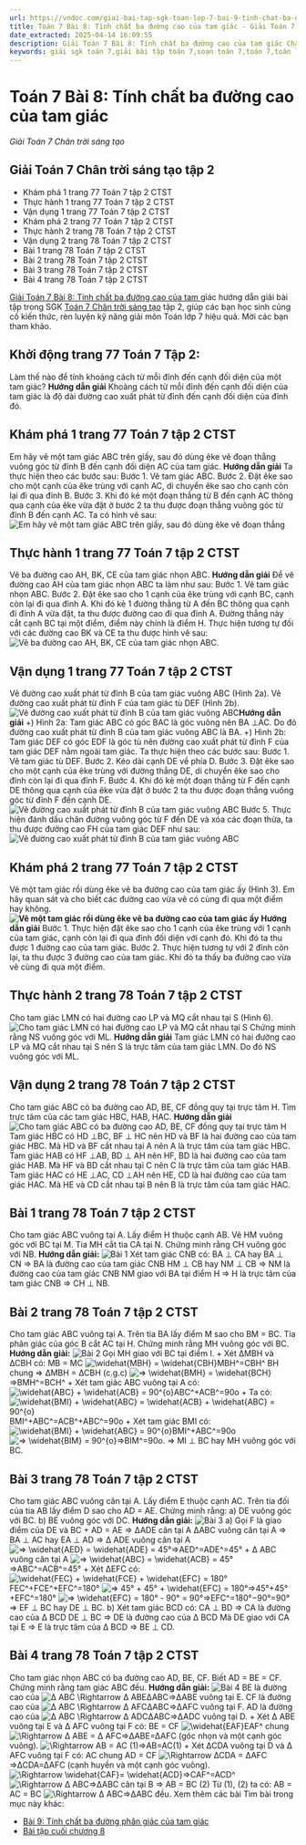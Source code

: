 ```yaml
---
url: https://vndoc.com/giai-bai-tap-sgk-toan-lop-7-bai-9-tinh-chat-ba-duong-cao-cua-tam-giac-150145
title: Toán 7 Bài 8: Tính chất ba đường cao của tam giác - Giải Toán 7 Chân trời sáng tạo - VnDoc.com
date_extracted: 2025-04-14 16:09:55
description: Giải Toán 7 Bài 8: Tính chất ba đường cao của tam giác Chân trời sáng tạo bao gồm đáp án và lời giải chi tiết cho từng bài tập trong SGK Toán 7 cho các em học sinh tham khảo luyện Giải Toán 7 hiệu quả.
keywords: giải sgk toán 7,giải bài tập toán 7,soạn toán 7,toán 7,toán lớp 7,giải toán 7,sgk toán 7,toan 7,giai toan 7,toán 7 tập 2,toán lớp 7 tập 2,bài tập toán lớp 7,giải bài tập toán lớp 7,sgk toán 7 tập 2,toán 7 chân trời sáng tạo,giải toán 7 chân trời sáng tạo,soạn Toán 7 chân trời sáng tạo,toán 7 ctst,Toán 7 Tính chất ba đường cao của tam giác,Giải Toán 7 Bài 8 Tính chất ba đường cao của tam giác,Tính chất ba đường cao của tam giác
---
```


# Toán 7 Bài 8: Tính chất ba đường cao của tam giác
 _Giải Toán 7 Chân trời sáng tạo_
## Giải Toán 7 Chân trời sáng tạo tập 2
  * Khám phá 1 trang 77 Toán 7 tập 2 CTST 
  * Thực hành 1 trang 77 Toán 7 tập 2 CTST 
  * Vận dụng 1 trang 77 Toán 7 tập 2 CTST
  * Khám phá 2 trang 77 Toán 7 tập 2 CTST 
  * Thực hành 2 trang 78 Toán 7 tập 2 CTST 
  * Vận dụng 2 trang 78 Toán 7 tập 2 CTST 
  * Bài 1 trang 78 Toán 7 tập 2 CTST
  * Bài 2 trang 78 Toán 7 tập 2 CTST
  * Bài 3 trang 78 Toán 7 tập 2 CTST
  * Bài 4 trang 78 Toán 7 tập 2 CTST

[Giải Toán 7 Bài 8: Tính chất ba đường cao của tam ](<https://vndoc.com/giai-bai-tap-sgk-toan-lop-7-bai-9-tinh-chat-ba-duong-cao-cua-tam-giac-150145>)giác hướng dẫn giải bài tập trong SGK [Toán 7 Chân trời sáng tạo](<https://vndoc.com/toan-7-tap-2-ctst>) tập 2, giúp các bạn học sinh củng cố kiến thức, rèn luyện kỹ năng giải môn Toán lớp 7 hiệu quả. Mời các bạn tham khảo.
## **Khởi động trang 77 Toán 7 Tập 2:**
Làm thế nào để tính khoảng cách từ mỗi đỉnh đến cạnh đối diện của một tam giác?
**Hướng dẫn giải**
Khoảng cách từ mỗi đỉnh đến cạnh đối diện của tam giác là độ dài đường cao xuất phát từ đỉnh đến cạnh đối diện của đỉnh đó.
## **Khám phá 1 trang 77 Toán 7 tập 2 CTST**
Em hãy vẽ một tam giác ABC trên giấy, sau đó dùng êke vẽ đoạn thẳng vuông góc từ đỉnh B đến cạnh đối diện AC của tam giác.
**Hướng dẫn giải**
Ta thực hiện theo các bước sau:
Bước 1. Vẽ tam giác ABC.
Bước 2. Đặt êke sao cho một cạnh của êke trùng với cạnh AC, di chuyển êke sao cho cạnh còn lại đi qua đỉnh B.
Bước 3. Khi đó kẻ một đoạn thẳng từ B đến cạnh AC thông qua cạnh của êke vừa đặt ở bước 2 ta thu được đoạn thẳng vuông góc từ đỉnh B đến cạnh AC.
Ta có hình vẽ sau:
![Em hãy vẽ một tam giác ABC trên giấy, sau đó dùng êke vẽ đoạn thẳng ](https://i.vdoc.vn/data/image/2022/12/28/kham-pha-1-trang-77-toan-7-tap-2-145006.png)
## **Thực hành 1 trang 77 Toán 7 tập 2 CTST**
Vẽ ba đường cao AH, BK, CE của tam giác nhọn ABC.
**Hướng dẫn giải**
Để vẽ đường cao AH của tam giác nhọn ABC ta làm như sau:
Bước 1. Vẽ tam giác nhọn ABC.
Bước 2. Đặt êke sao cho 1 cạnh của êke trùng với cạnh BC, cạnh còn lại đi qua đỉnh A.
Khi đó kẻ 1 đường thẳng từ A đến BC thông qua cạnh đi đỉnh A vừa đặt, ta thu được đường cao đi qua đỉnh A. Đường thẳng này cắt cạnh BC tại một điểm, điểm này chính là điểm H.
Thực hiện tương tự đối với các đường cao BK và CE ta thu được hình vẽ sau:
![Vẽ ba đường cao AH, BK, CE của tam giác nhọn ABC.](https://i.vdoc.vn/data/image/2022/12/28/thuc-hanh-1-trang-77-toan-7-tap-2-145007.png)
## **Vận dụng 1 trang 77 Toán 7 tập 2 CTST**
Vẽ đường cao xuất phát từ đỉnh B của tam giác vuông ABC \(Hình 2a\).
Vẽ đường cao xuất phát từ đỉnh F của tam giác tù DEF \(Hình 2b\).
![Vẽ đường cao xuất phát từ đỉnh B của tam giác vuông ABC ](https://i.vdoc.vn/data/image/2022/12/28/van-dung-1-trang-77-toan-7-tap-2-145008.png)**Hướng dẫn giải**
+\) Hình 2a:
Tam giác ABC có góc BAC là góc vuông nên BA ⊥AC.
Do đó đường cao xuất phát từ đỉnh B của tam giác vuông ABC là BA.
+\) Hình 2b:
Tam giác DEF có góc EDF là góc tù nên đường cao xuất phát từ đỉnh F của tam giác DEF nằm ngoài tam giác.
Ta thực hiện theo các bước sau:
Bước 1. Vẽ tam giác tù DEF.
Bước 2. Kéo dài cạnh DE về phía D.
Bước 3. Đặt êke sao cho một cạnh của êke trùng với đường thẳng DE, di chuyển êke sao cho đỉnh còn lại đi qua đỉnh F.
Bước 4. Khi đó kẻ một đoạn thẳng từ F đến cạnh DE thông qua cạnh của êke vừa đặt ở bước 2 ta thu được đoạn thẳng vuông góc từ đỉnh F đến cạnh DE.
![Vẽ đường cao xuất phát từ đỉnh B của tam giác vuông ABC ](https://i.vdoc.vn/data/image/2022/12/28/van-dung-1-trang-77-toan-7-tap-2-145009.png)
Bước 5. Thực hiện đánh dấu chân đường vuông góc từ F đến DE và xóa các đoạn thừa, ta thu được đường cao FH của tam giác DEF như sau:
![Vẽ đường cao xuất phát từ đỉnh B của tam giác vuông ABC ](https://i.vdoc.vn/data/image/2022/12/28/van-dung-1-trang-77-toan-7-tap-2-145010.png)
## **Khám phá 2 trang 77 Toán 7 tập 2 CTST**
Vẽ một tam giác rồi dùng êke vẽ ba đường cao của tam giác ấy \(Hình 3\). Em hãy quan sát và cho biết các đường cao vừa vẽ có cùng đi qua một điểm hay không.
**![Vẽ một tam giác rồi dùng êke vẽ ba đường cao của tam giác ấy ](https://i.vdoc.vn/data/image/2022/12/28/kham-pha-2-trang-77-toan-7-tap-2-145011.png)**
**Hướng dẫn giải**
Bước 1. Thực hiện đặt êke sao cho 1 cạnh của êke trùng với 1 cạnh của tam giác, cạnh còn lại đi qua đỉnh đối diện với cạnh đó. Khi đó ta thu được 1 đường cao của tam giác.
Bước 2. Thực hiện tương tự với 2 đỉnh còn lại, ta thu được 3 đường cao của tam giác.
Khi đó ta thấy ba đường cao vừa vẽ cùng đi qua một điểm.
## **Thực hành 2 trang 78 Toán 7 tập 2 CTST**
Cho tam giác LMN có hai đường cao LP và MQ cắt nhau tại S \(Hình 6\).
![Cho tam giác LMN có hai đường cao LP và MQ cắt nhau tại S](https://i.vdoc.vn/data/image/2022/12/28/thuc-hanh-2-trang-78-toan-7-tap-2-145012.png)
Chứng minh rằng NS vuông góc với ML.
**Hướng dẫn giải**
Tam giác LMN có hai đường cao LP và MQ cắt nhau tại S nên S là trực tâm của tam giác LMN.
Do đó NS vuông góc với ML.
## **Vận dụng 2 trang 78 Toán 7 tập 2 CTST**
Cho tam giác ABC có ba đường cao AD, BE, CF đồng quy tại trực tâm H. Tìm trực tâm của các tam giác HBC, HAB, HAC.
**Hướng dẫn giải**
![Cho tam giác ABC có ba đường cao AD, BE, CF đồng quy tại trực tâm H](https://i.vdoc.vn/data/image/2022/12/28/van-dung-2-trang-78-toan-7-tap-2-145013.png)
Tam giác HBC có HD ⊥BC, BF ⊥ HC nên HD và BF là hai đường cao của tam giác HBC.
Mà HD và BF cắt nhau tại A nên A là trực tâm của tam giác HBC.
Tam giác HAB có HF ⊥AB, BD ⊥ AH nên HF, BD là hai đường cao của tam giác HAB.
Mà HF và BD cắt nhau tại C nên C là trực tâm của tam giác HAB.
Tam giác HAC có HE ⊥AC, CD ⊥AH nên HE, CD là hai đường cao của tam giác HAC.
Mà HE và CD cắt nhau tại B nên B là trực tâm của tam giác HAC.
## **Bài 1 trang 78 Toán 7 tập 2 CTST**
Cho tam giác ABC vuông tại A. Lấy điểm H thuộc cạnh AB. Vẽ HM vuông góc với BC tại M. Tia MH cắt tia CA tại N. Chứng minh rằng CH vuông góc với NB.
**Hướng dẫn giải:**
![Bài 1](https://o.rada.vn/data/image/2022/06/30/Toan-7-chuong-8-bai-8-1.jpg)
Xét tam giác CNB có:
BA ⊥ CA hay BA ⊥ CN => BA là đường cao của tam giác CNB
HM ⊥ CB hay NM ⊥ CB => NM là đường cao của tam giác CNB
NM giao với BA tại điểm H
=> H là trực tâm của tam giác CNB
=> CH ⊥ NB.
## **Bài 2 trang 78 Toán 7 tập 2 CTST**
Cho tam giác ABC vuông tại A. Trên tia BA lấy điểm M sao cho BM = BC. Tia phân giác của góc B cắt AC tại H. Chứng minh rằng MH vuông góc với BC.
**Hướng dẫn giải:**
![Bài 2](https://o.rada.vn/data/image/2022/06/30/Toan-7-chuong-8-bai-8-2.jpg)
Gọi MH giao với BC tại điểm I.
\+ Xét ∆MBH và ∆CBH có:
MB = MC
![\\widehat{MBH} = \\widehat{CBH}](https://i.vdoc.vn/data/image/blank.png)MBH^=CBH^
BH chung
=> ∆MBH = ∆CBH \(c.g.c\)
![=> \\widehat{BMH} = \\widehat{BCH}](https://i.vdoc.vn/data/image/blank.png)=>BMH^=BCH^
\+ Xét tam giác ABC vuông tại A có: ![\\widehat{ABC} + \\widehat{ACB} = 90^{o}](https://i.vdoc.vn/data/image/blank.png)ABC^+ACB^=90o
\+ Ta có: ![\\widehat{BMI} + \\widehat{ABC} =  \\widehat{ACB} + \\widehat{ABC} =  90^{o}](https://i.vdoc.vn/data/image/blank.png)BMI^+ABC^=ACB^+ABC^=90o
\+ Xét tam giác BMI có: ![\\widehat{BMI} + \\widehat{ABC} = 90^{o}](https://i.vdoc.vn/data/image/blank.png)BMI^+ABC^=90o
![=>  \\widehat{BIM} =  90^{o}](https://i.vdoc.vn/data/image/blank.png)=>BIM^=90o.
=> MI ⊥ BC hay MH vuông góc với BC.
## **Bài 3 trang 78 Toán 7 tập 2 CTST**
Cho tam giác ABC vuông cân tại A. Lấy điểm E thuộc cạnh AC. Trên tia đối của tia AB lấy điểm D sao cho AD = AE. Chứng minh rằng:
a\) DE vuông góc với BC.
b\) BE vuông góc với DC.
**Hướng dẫn giải:**
![Bài 3](https://o.rada.vn/data/image/2022/06/30/Toan-7-chuong-8-bai-8-3.jpg)
a\) Gọi F là giao điểm của DE và BC
\+ AD = AE => ∆ADE cân tại A
∆ABC vuông cân tại A => BA ⊥ AC hay EA ⊥ AD
=> ∆ ADE vuông cân tại A
![=> \\widehat{AED} = \\widehat{ADE} = 45°](https://i.vdoc.vn/data/image/blank.png)=>AED^=ADE^=45°
\+ ∆ ABC vuông cân tại A
![=> \\widehat{ABC} = \\widehat{ACB} = 45°](https://i.vdoc.vn/data/image/blank.png)=>ABC^=ACB^=45°
\+ Xét ∆EFC có: ![\\widehat{FEC} + \\widehat{FCE} + \\widehat{EFC} = 180°](https://i.vdoc.vn/data/image/blank.png)FEC^+FCE^+EFC^=180°
![=>  45° + 45° + \\widehat{EFC} = 180°](https://i.vdoc.vn/data/image/blank.png)=>45°+45°+EFC^=180°
![=> \\widehat{EFC} = 180° - 90° = 90°](https://i.vdoc.vn/data/image/blank.png)=>EFC^=180°−90°=90°
=> EF ⊥ BC hay DE ⊥ BC.
b\) Xét tam giác BCD có: CA ⊥ BD => CA là đường cao của ∆ BCD
DE ⊥ BC => DE là đường cao của ∆ BCD
Mà DE giao với CA tại E
=> E là trực tâm của ∆ BCD
=> BE ⊥ CD.
## **Bài 4 trang 78 Toán 7 tập 2 CTST**
Cho tam giác nhọn ABC có ba đường cao AD, BE, CF. Biết AD = BE = CF. Chứng minh rằng tam giác ABC đều.
**Hướng dẫn giải:**
![Bài 4](https://o.rada.vn/data/image/2022/06/30/Toan-7-chuong-8-bai-8-4.jpg)
BE là đường cao của ![∆ ABC \\Rightarrow ∆ ABE](https://i.vdoc.vn/data/image/blank.png)∆ABC⇒∆ABE vuông tại E.
CF là đường cao của ![∆ ABC \\Rightarrow ∆ AFC](https://i.vdoc.vn/data/image/blank.png)∆ABC⇒∆AFC vuông tại F.
AD là đường cao của ![∆ ABC \\Rightarrow ∆ ADC](https://i.vdoc.vn/data/image/blank.png)∆ABC⇒∆ADC vuông tại D.
\+ Xét ∆ ABE vuông tại E và ∆ AFC vuông tại F có:
BE = CF
![\\widehat{EAF}](https://i.vdoc.vn/data/image/blank.png)EAF^ chung
![\\Rightarrow  ∆ ABE = ∆ AFC](https://i.vdoc.vn/data/image/blank.png)⇒∆ABE=∆AFC \(góc nhọn và một cạnh góc vuông\).
![\\Rightarrow  AB = AC \(1\)](https://i.vdoc.vn/data/image/blank.png)⇒AB=AC\(1\)
\+ Xét ∆CDA vuông tại D và ∆ AFC vuông tại F có:
AC chung
AD = CF
![\\Rightarrow  ∆CDA = ∆AFC](https://i.vdoc.vn/data/image/blank.png)⇒∆CDA=∆AFC \(cạnh huyền và một cạnh góc vuông\).
![\\Rightarrow  \\widehat{CAF}= \\widehat{ACD}](https://i.vdoc.vn/data/image/blank.png)⇒CAF^=ACD^
![\\Rightarrow ∆ ABC](https://i.vdoc.vn/data/image/blank.png)⇒∆ABC cân tại B
=> AB = BC \(2\)
Từ \(1\), \(2\) ta có: AB = AC = BC
![\\Rightarrow ∆ ABC](https://i.vdoc.vn/data/image/blank.png)⇒∆ABC đều.
Xem thêm các bài Tìm bài trong mục này khác:
  * [Bài 9: Tính chất ba đường phân giác của tam giác](</giai-bai-tap-sgk-toan-lop-7-bai-6-tinh-chat-ba-duong-phan-giac-cua-tam-giac-150117>)
  * [Bài tập cuối chương 8](</toan-7-bai-tap-cuoi-chuong-8-chan-troi-sang-tao-285515>)

